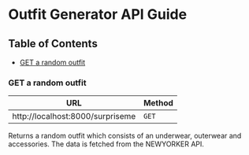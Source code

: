 # Outfit Generator API Guide

## Table of Contents

- [GET a random outfit](http://localhost:8000/surpriseme)

### GET a random outfit

| URL                              | Method |
| -------------------------------- | ------ |
| http://localhost:8000/surpriseme | `GET`  |

Returns a random outfit which consists of an underwear, outerwear and accessories. The data is fetched from the NEWYORKER API.
